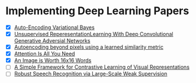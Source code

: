 # Implementing Deep Learning Papers

- [x] [Auto-Encoding Variational Bayes](https://arxiv.org/abs/1312.6114)
- [x] [Unsupervised ReperesentationLearning With Deep Convolutional Generative Adversial Networks](https://arxiv.org/pdf/1511.06434v2.pdf)
- [x] [Autoencoding beyond pixels using a learned similarity metric](https://arxiv.org/pdf/1512.09300.pdf)
- [x] [Attention Is All You Need](https://arxiv.org/pdf/1706.03762.pdf)
- [x] [An Image is Worth 16x16 Words](https://arxiv.org/abs/2010.11929v2)
- [ ] [A Simple Framework for Contrastive Learning of Visual Representations](https://arxiv.org/abs/2002.05709)
- [ ] [Robust Speech Recognition via Large-Scale Weak Supervision](https://arxiv.org/abs/2212.04356)
